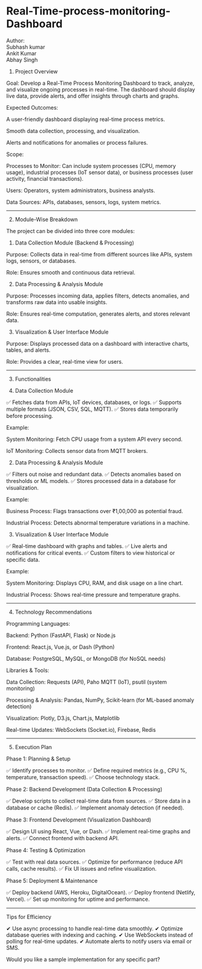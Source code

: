 # Real-Time-process-monitoring-Dashboard 
Author:  <br> Subhash kumar  <br> Ankit Kumar <br> Abhay Singh <br> 

1. Project Overview

Goal: Develop a Real-Time Process Monitoring Dashboard to track, analyze, and visualize ongoing processes in real-time. The dashboard should display live data, provide alerts, and offer insights through charts and graphs.

Expected Outcomes:

A user-friendly dashboard displaying real-time process metrics.

Smooth data collection, processing, and visualization.

Alerts and notifications for anomalies or process failures.


Scope:

Processes to Monitor: Can include system processes (CPU, memory usage), industrial processes (IoT sensor data), or business processes (user activity, financial transactions).

Users: Operators, system administrators, business analysts.

Data Sources: APIs, databases, sensors, logs, system metrics.



---

2. Module-Wise Breakdown

The project can be divided into three core modules:

1. Data Collection Module (Backend & Processing)

Purpose: Collects data in real-time from different sources like APIs, system logs, sensors, or databases.

Role: Ensures smooth and continuous data retrieval.


2. Data Processing & Analysis Module

Purpose: Processes incoming data, applies filters, detects anomalies, and transforms raw data into usable insights.

Role: Ensures real-time computation, generates alerts, and stores relevant data.


3. Visualization & User Interface Module

Purpose: Displays processed data on a dashboard with interactive charts, tables, and alerts.

Role: Provides a clear, real-time view for users.



---

3. Functionalities

1. Data Collection Module

✅ Fetches data from APIs, IoT devices, databases, or logs.
✅ Supports multiple formats (JSON, CSV, SQL, MQTT).
✅ Stores data temporarily before processing.

Example:

System Monitoring: Fetch CPU usage from a system API every second.

IoT Monitoring: Collects sensor data from MQTT brokers.


2. Data Processing & Analysis Module

✅ Filters out noise and redundant data.
✅ Detects anomalies based on thresholds or ML models.
✅ Stores processed data in a database for visualization.

Example:

Business Process: Flags transactions over ₹1,00,000 as potential fraud.

Industrial Process: Detects abnormal temperature variations in a machine.


3. Visualization & User Interface Module

✅ Real-time dashboard with graphs and tables.
✅ Live alerts and notifications for critical events.
✅ Custom filters to view historical or specific data.

Example:

System Monitoring: Displays CPU, RAM, and disk usage on a line chart.

Industrial Process: Shows real-time pressure and temperature graphs.



---

4. Technology Recommendations

Programming Languages:

Backend: Python (FastAPI, Flask) or Node.js

Frontend: React.js, Vue.js, or Dash (Python)

Database: PostgreSQL, MySQL, or MongoDB (for NoSQL needs)


Libraries & Tools:

Data Collection: Requests (API), Paho MQTT (IoT), psutil (system monitoring)

Processing & Analysis: Pandas, NumPy, Scikit-learn (for ML-based anomaly detection)

Visualization: Plotly, D3.js, Chart.js, Matplotlib

Real-time Updates: WebSockets (Socket.io), Firebase, Redis



---

5. Execution Plan

Phase 1: Planning & Setup

✅ Identify processes to monitor.
✅ Define required metrics (e.g., CPU %, temperature, transaction speed).
✅ Choose technology stack.

Phase 2: Backend Development (Data Collection & Processing)

✅ Develop scripts to collect real-time data from sources.
✅ Store data in a database or cache (Redis).
✅ Implement anomaly detection (if needed).

Phase 3: Frontend Development (Visualization Dashboard)

✅ Design UI using React, Vue, or Dash.
✅ Implement real-time graphs and alerts.
✅ Connect frontend with backend API.

Phase 4: Testing & Optimization

✅ Test with real data sources.
✅ Optimize for performance (reduce API calls, cache results).
✅ Fix UI issues and refine visualization.

Phase 5: Deployment & Maintenance

✅ Deploy backend (AWS, Heroku, DigitalOcean).
✅ Deploy frontend (Netlify, Vercel).
✅ Set up monitoring for uptime and performance.


---

Tips for Efficiency

✔ Use async processing to handle real-time data smoothly.
✔ Optimize database queries with indexing and caching.
✔ Use WebSockets instead of polling for real-time updates.
✔ Automate alerts to notify users via email or SMS.

Would you like a sample implementation for any specific part?

